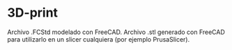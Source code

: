 # 3D-print

Archivo .FCStd modelado con FreeCAD.
Archivo .stl generado con FreeCAD para utilizarlo en un slicer cualquiera (por ejemplo PrusaSlicer).